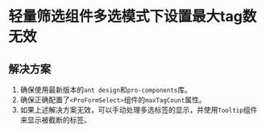 # 轻量筛选组件多选模式下设置最大tag数无效

## 解决方案

1. 确保使用最新版本的`ant design`和`pro-components`库。
2. 确保正确配置了`<ProFormSelect>`组件的`maxTagCount`属性。
3. 如果上述解决方案无效，可以手动处理多选标签的显示，并使用`Tooltip`组件来显示被截断的标签。
